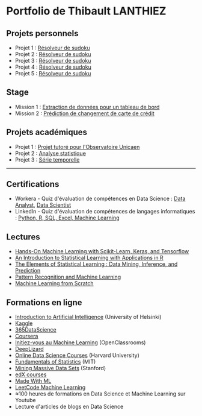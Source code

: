 # Portfolio de Thibault LANTHIEZ

## Projets personnels

* Projet 1 : [Résolveur de sudoku](https://github.com/ThibaultLanthiez/Resolveur-de-sudoku) 
* Projet 2 : [Résolveur de sudoku](https://github.com/ThibaultLanthiez/Resolveur-de-sudoku)
* Projet 3 : [Résolveur de sudoku](https://github.com/ThibaultLanthiez/Resolveur-de-sudoku)
* Projet 4 : [Résolveur de sudoku](https://github.com/ThibaultLanthiez/Resolveur-de-sudoku)
* Projet 5 : [Résolveur de sudoku](https://github.com/ThibaultLanthiez/Resolveur-de-sudoku)

## Stage

* Mission 1 : [Extraction de données pour un tableau de bord](https://github.com/ThibaultLanthiez/Resolveur-de-sudoku)
* Mission 2 : [Prédiction de changement de carte de crédit](https://github.com/ThibaultLanthiez/Resolveur-de-sudoku)

## Projets académiques

* Projet 1 : [Projet tutoré pour l'Observatoire Unicaen](https://github.com/ThibaultLanthiez/Resolveur-de-sudoku)
* Projet 2 : [Analyse statistique](https://github.com/ThibaultLanthiez/Resolveur-de-sudoku)
* Projet 3 : [Série temporelle](https://github.com/ThibaultLanthiez/Resolveur-de-sudoku)

-----

## Certifications

* Workera - Quiz d'évaluation de compétences en Data Science : [Data Analyst](https://workera.ai/candidates/certificate?identifier=Data%20Analyst), [Data Scientist](https://workera.ai/candidates/certificate?identifier=Data%20Scientist)
* LinkedIn - Quiz d'évaluation de compétences de langages informatiques : [Python, R, SQL, Excel, Machine Learning](https://www.linkedin.com/in/thibault-lanthiez-3b300b175/)

## Lectures

* [Hands-On Machine Learning with Scikit-Learn, Keras, and Tensorflow](https://www.amazon.fr/Hands-Machine-Learning-Scikit-learn-Tensorflow/dp/1492032646/ref=pd_lpo_14_t_0/258-0304242-3340961?_encoding=UTF8&pd_rd_i=1492032646&pd_rd_r=b7a34edd-de30-4d8f-8538-8877f20dce05&pd_rd_w=YJud1&pd_rd_wg=SescO&pf_rd_p=a9e8383d-b25d-45ec-acc2-a094dd781c31&pf_rd_r=A5E4EQYGHAPF83RPKMNT&psc=1&refRID=A5E4EQYGHAPF83RPKMNT)
* [An Introduction to Statistical Learning with Applications in R](http://faculty.marshall.usc.edu/gareth-james/ISL/)
* [The Elements of Statistical Learning : Data Mining, Inference, and Prediction](https://web.stanford.edu/~hastie/ElemStatLearn/)
* [Pattern Recognition and Machine Learning](https://www.microsoft.com/en-us/research/publication/pattern-recognition-machine-learning/)
* [Machine Learning from Scratch](https://dafriedman97.github.io/mlbook/content/introduction.html)

## Formations en ligne

* [Introduction to Artificial Intelligence](https://www.elementsofai.fr/) (University of Helsinki)
* [Kaggle](https://www.kaggle.com/learn/overview)
* [365DataScience](https://365datascience.com/courses/)
* [Coursera](https://www.coursera.org/specializations/advanced-statistics-data-science#courses)
* [Initiez-vous au Machine Learning](https://openclassrooms.com/fr/courses/4011851-initiez-vous-au-machine-learning) (OpenClassrooms)
* [DeepLizard](https://deeplizard.com/)
* [Online Data Science Courses](https://online-learning.harvard.edu/subject/data-science) (Harvard University)
* [Fundamentals of Statistics](https://www.edx.org/course/fundamentals-of-statistics?utm_source=mitopenlearning-mit-open-learning&utm_medium=affiliate_partner) (MIT)
* [Mining Massive Data Sets](https://online.stanford.edu/courses/soe-ycs0007-mining-massive-data-sets) (Stanford)
* [edX courses](https://www.edx.org/course/subject/data-science)
* [Made With ML](https://madewithml.com/topics/)
* [LeetCode Machine Learning](https://leetcode.com/explore/learn/card/machine-learning-101/)
* ≈100 heures de formations en Data Science et Machine Learning sur Youtube
* Lecture d'articles de blogs en Data Science
